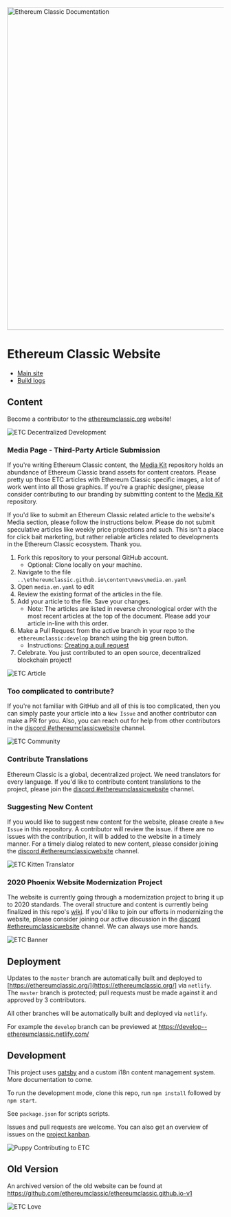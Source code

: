 <div>
  <img src="https://github.com/ethereumclassic/Media_Kit/blob/master/Logo_ETC_Network_Documentation/etc_network_logo_white_documentation.png" alt="Ethereum Classic Documentation" width="750"/>
  </div>

 # Ethereum Classic Website

- [Main site](https://ethereumclassic.org/)
- [Build logs](https://app.netlify.com/sites/ethereumclassic/deploys)

## Content

Become a contributor to the [ethereumclassic.org](https://ethereumclassic.org/) website!

<div>
  <img src="https://github.com/ethereumclassic/Media_Kit/blob/master/Graphic_Design/ETC_Community/etc---decentralized-development_38612869451_o.png" alt="ETC Decentralized Development">
  </div>

### Media Page - Third-Party Article Submission

If you're writing Ethereum Classic content, the [Media Kit](https://github.com/ethereumclassic/Media_Kit) repository holds an abundance of Ethereum Classic brand assets for content creators. Please pretty up those ETC articles with Ethereum Classic specific images, a lot of work went into all those graphics. If you're a graphic designer, please consider contributing to our branding by submitting content to the [Media Kit](https://github.com/ethereumclassic/Media_Kit) repository.

If you'd like to submit an Ethereum Classic related article to the website's Media section, please follow the instructions below. Please do not submit speculative articles like weekly price projections and such. This isn't a place for click bait marketing, but rather reliable articles related to developments in the Ethereum Classic ecosystem. Thank you.

1. Fork this repository to your personal GitHub account.
    * Optional: Clone locally on your machine.
2. Navigate to the file `..\ethereumclassic.github.io\content\news\media.en.yaml`
3. Open `media.en.yaml` to edit
4. Review the existing format of the articles in the file.
5. Add your article to the file. Save your changes.
    * Note: The articles are listed in reverse chronological order with the most recent articles at the top of the document. Please add your article in-line with this order.
6. Make a Pull Request from the active branch in your repo to the `ethereumclassic:develop` branch using the big green button.
    * Instructions: [Creating a pull request](https://help.github.com/en/github/collaborating-with-issues-and-pull-requests/creating-a-pull-request)
7. Celebrate. You just contributed to an open source, decentralized blockchain project!

<div>
  <img src="https://github.com/ethereumclassic/Graphic_Design/ETC_Vintage/ethereum-classic-wallpaper---crypto-paper-wallet_37892998024_o.png" alt="ETC Article"/>
  </div>

### Too complicated to contribute?

If you're not familiar with GitHub and all of this is too complicated, then you can simply paste your article into a `New Issue` and another contributor can make a PR for you. Also, you can reach out for help from other contributors in the [discord #ethereumclassicwebsite](https://discord.gg/DwQjJ8) channel.

<div>
  <img src="https://github.com/ethereumclassic/Media_Kit/blob/master/Graphic_Design/ETC_Community/etc-wallpaper---pop-band-ii_24739619758_o.png" alt="ETC Community"/>
  </div>

### Contribute Translations

Ethereum Classic is a global, decentralized project. We need translators for every language. If you'd like to contribute content translations to the project, please join the [discord #ethereumclassicwebsite](https://discord.gg/DwQjJ8) channel.

### Suggesting New Content

If you would like to suggest new content for the website, please create a `New Issue` in this repository. A contributor will review the issue. if there are no issues with the contribution, it will b added to the website in a timely manner. For a timely dialog related to new content, please consider joining the [discord #ethereumclassicwebsite](https://discord.gg/DwQjJ8) channel.

<div>
  <img src="https://github.com/ethereumclassic/Media_Kit/blob/master/Graphic_Design/ETC_Animals/etc-logo-design---sweet-little-cat_38555637946_o.png" alt="ETC Kitten Translator"/>
  </div>

### 2020 Phoenix Website Modernization Project

The website is currently going through a modernization project to bring it up to 2020 standards. The overall structure and content is currently being finalized in this repo's [wiki](https://github.com/ethereumclassic/ethereumclassic.github.io/wiki). If you'd like to join our efforts in modernizing the website, please consider joining our active discussion in the [discord #ethereumclassicwebsite](https://discord.gg/DwQjJ8) channel. We can always use more hands.

<div>
  <img src="https://github.com/ethereumclassic/Media_Kit/blob/master/Graphic_Design/ETC_City/etc-wallpaper---banner-glue_37892023154_o.png" alt="ETC Banner"/>
  </div>

## Deployment

Updates to the `master` branch are automatically built and deployed to [https://ethereumclassic.org/](https://ethereumclassic.org/] via `netlify`. The `master` branch is protected; pull requests must be made against it and approved by 3 contributors.

All other branches will be automatically built and deployed via `netlify`.

For example the `develop` branch can be previewed at https://develop--ethereumclassic.netlify.com/

## Development

This project uses [gatsby](https://www.gatsbyjs.org/) and a custom i18n content management system. More documentation to come.

To run the development mode, clone this repo, run `npm install` followed by `npm start`.

See `package.json` for scripts scripts.

Issues and pull requests are welcome. You can also get an overview of issues on the [project kanban](https://github.com/ethereumclassic/ethereumclassic.github.io/projects/1).

<div>
  <img src="https://github.com/ethereumclassic/Media_Kit/blob/master/Graphic_Design/ETC_Animals/ethereum-classic-wallpaper---dog-hodl-faithful_37721284945_o.png" alt="Puppy Contributing to ETC"/>
  </div>

## Old Version

An archived version of the old website can be found at https://github.com/ethereumclassic/ethereumclassic.github.io-v1

<div>
  <img src="https://github.com/ethereumclassic/Media_Kit/blob/master/Graphic_Design/ETC_Anonymous/ethereum-classic-wallpaper---from-dusk-til-dawn-love_37893186634_o.png" alt="ETC Love"/>
  </div>
